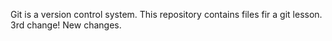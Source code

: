 Git is a version control system.
This repository contains files fir a git lesson.
3rd change!
New changes.
